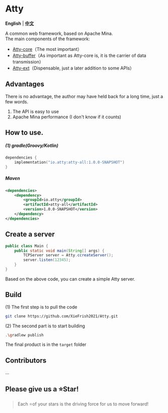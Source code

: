 # Atty

**English** | **[中文](./README.md)**

A common web framework, based on Apache Mina.\
The main components of the framework:
- [Atty-core](./atty-core/doc/README_EN.md)（The most important）
- [Atty-buffer](./atty-buffer/doc/README_EN.md)（As important as Atty-core is, it is the carrier of data transmission）
- [Atty-ext](./atty-ext/doc/README_EN.md)（Dispensable, just a later addition to some APIs）

## Advantages
There is no advantage, the author may have held back for a long time, just a few words.
1. The API is easy to use
2. Apache Mina performance (I don't know if it counts)

## How to use.
##### (1) gradle(Groovy/Kotlin)
```kotlin
dependencies {
    implementation("io.atty:atty-all:1.0.0-SNAPSHOT")
}
```

##### Maven
```xml
<dependencies>
    <dependency>
        <groupId>io.atty</groupId>
        <artifactId>atty-all</artifactId>
        <version>1.0.0-SNAPSHOT</version>
    </dependency>
</dependencies>
```

## Create a server
```java
public class Main {
    public static void main(String[] args) {
        TCPServer server = Atty.ccreateServer();
        server.listen(12345);
    }
}
```
Based on the above code, you can create a simple Atty server.

## Build
(1) The first step is to pull the code
```bash
git clone https://github.com/XieFrish2021/Atty.git
```

(2) The second part is to start building
```bash
.\gradlew publish
```

The final product is in the `target` folder

## Contributors
...

## Please give us a ⭐Star!
> Each ⭐of your stars is the driving force for us to move forward!
